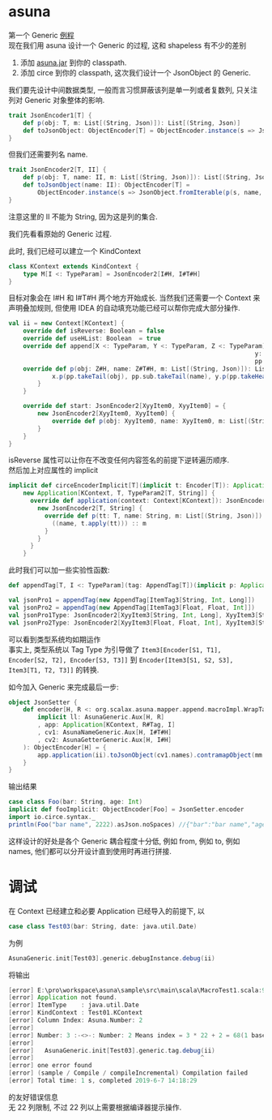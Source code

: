 asuna
============================================
第一个 Generic  [例程](https://github.com/scalax/asuna/blob/master/sample/src/main/scala/MacroTest1.scala)  
现在我们用 asuna 设计一个 Generic 的过程, 这和 shapeless 有不少的差别

1. 添加 [asuna.jar](https://github.com/djx314/asuna/blob/master/sample/lib/asuna_2.12-0.0.2-SNAP20181211.1.jar)
到你的 classpath.
1. 添加 circe 到你的 classpath, 这次我们设计一个 JsonObject 的 Generic.

我们要先设计中间数据类型, 一般而言习惯屏蔽该列是单一列或者复数列, 只关注列对 Generic 对象整体的影响.
```scala
trait JsonEncoder1[T] {
    def p(obj: T, m: List[(String, Json)]): List[(String, Json)]
    def toJsonObject: ObjectEncoder[T] = ObjectEncoder.instance(s => JsonObject.fromIterable(p(s, List.empty)))
}
```
但我们还需要列名 name.
```scala
trait JsonEncoder2[T, II] {
    def p(obj: T, name: II, m: List[(String, Json)]): List[(String, Json)]
    def toJsonObject(name: II): ObjectEncoder[T] =
        ObjectEncoder.instance(s => JsonObject.fromIterable(p(s, name, List.empty)))
}
```
注意这里的 II 不能为 String, 因为这是列的集合.

我们先看看原始的 Generic 过程.

此时, 我们已经可以建立一个 KindContext
```scala
class KContext extends KindContext {
    type M[I <: TypeParam] = JsonEncoder2[I#H, I#T#H]
}
```
目标对象会在 I#H 和 I#T#H 两个地方开始成长.
当然我们还需要一个 Context 来声明叠加规则, 但使用 IDEA 的自动填充功能已经可以帮你完成大部分操作.
```scala
val ii = new Context[KContext] {
    override def isReverse: Boolean = false
    override def useHList: Boolean  = true
    override def append[X <: TypeParam, Y <: TypeParam, Z <: TypeParam](x: JsonEncoder2[X#H, X#T#H],
                                                                    y: JsonEncoder2[Y#H, Y#T#H],
                                                                    pp: Plus[X, Y, Z]): JsonEncoder2[Z#H, Z#T#H] = new JsonEncoder2[Z#H, Z#T#H] {
    override def p(obj: Z#H, name: Z#T#H, m: List[(String, Json)]): List[(String, Json)] = {
            x.p(pp.takeTail(obj), pp.sub.takeTail(name), y.p(pp.takeHead(obj), pp.sub.takeHead(name), m))
        }
    }

    override def start: JsonEncoder2[XyyItem0, XyyItem0] = {
        new JsonEncoder2[XyyItem0, XyyItem0] {
            override def p(obj: XyyItem0, name: XyyItem0, m: List[(String, Json)]): List[(String, Json)] = m
        }
    }
}
```
isReverse 属性可以让你在不改变任何内容签名的前提下逆转遍历顺序.  
然后加上对应属性的 implicit
```scala
implicit def circeEncoderImplicit[T](implicit t: Encoder[T]): Application[KContext, T, TypeParam2[T, String]] =
    new Application[KContext, T, TypeParam2[T, String]] {
      override def application(context: Context[KContext]): JsonEncoder2[T, String] = {
        new JsonEncoder2[T, String] {
          override def p(tt: T, name: String, m: List[(String, Json)]): List[(String, Json)] = {
            ((name, t.apply(tt))) :: m
          }
        }
      }
    }
```

此时我们可以加一些实验性函数:
```scala
def appendTag[T, I <: TypeParam](tag: AppendTag[T])(implicit p: Application[KContext, T, I]): KContext#M[I] = p.application(ii)

val jsonPro1 = appendTag(new AppendTag[ItemTag3[String, Int, Long]])
val jsonPro2 = appendTag(new AppendTag[ItemTag3[Float, Float, Int]])
val jsonPro1Type: JsonEncoder2[XyyItem3[String, Int, Long], XyyItem3[String, String, String]] = jsonPro1
val jsonPro2Type: JsonEncoder2[XyyItem3[Float, Float, Int], XyyItem3[String, String, String]] = jsonPro2
```
可以看到类型系统均如期运作  
事实上, 类型系统以 Tag Type 为引导做了 `Item3[Encoder[S1, T1], Encoder[S2, T2], Encoder[S3, T3]]` 到 `Encoder[Item3[S1, S2, S3], Item3[T1, T2, T3]]` 的转换.

如今加入 Generic 来完成最后一步:
```scala
object JsonSetter {
    def encoder[H, R <: org.scalax.asuna.mapper.append.macroImpl.WrapTag, I <: TypeParam](
        implicit ll: AsunaGeneric.Aux[H, R]
        , app: Application[KContext, R#Tag, I]
        , cv1: AsunaNameGeneric.Aux[H, I#T#H]
        , cv2: AsunaGetterGeneric.Aux[H, I#H]
    ): ObjectEncoder[H] = {
        app.application(ii).toJsonObject(cv1.names).contramapObject(mm => cv2.getter(mm))
    }
}
```
输出结果
```scala
case class Foo(bar: String, age: Int)
implicit def fooImplicit: ObjectEncoder[Foo] = JsonSetter.encoder
import io.circe.syntax._
println(Foo("bar name", 2222).asJson.noSpaces) //{"bar":"bar name","age":2222}
```

这样设计的好处是各个 Generic 耦合程度十分低, 例如 from, 例如 to, 例如 names,
他们都可以分开设计直到使用时再进行拼接.

调试
========================
在 Context 已经建立和必要 Application 已经导入的前提下, 以
```scala
case class Test03(bar: String, date: java.util.Date)
```
为例
```scala
AsunaGeneric.init[Test03].generic.debugInstance.debug(ii)
```
将输出
```scala
[error] E:\pro\workspace\asuna\sample\src\main\scala\MacroTest1.scala:93:46:
[error] Application not found.
[error] ItemType    : java.util.Date
[error] KindContext : Test01.KContext
[error] Column Index: Asuna.Number: 2
[error]
[error] Number: 3 :-<>-: Number: 2 Means index = 3 * 22 + 2 = 68(1 based)
[error]
[error]   AsunaGeneric.init[Test03].generic.tag.debug(ii)
[error]                                              ^
[error] one error found
[error] (sample / Compile / compileIncremental) Compilation failed
[error] Total time: 1 s, completed 2019-6-7 14:18:29
```
的友好错误信息  
无 22 列限制, 不过 22 列以上需要根据编译器提示操作.
